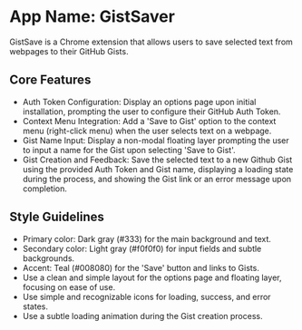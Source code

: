 # **App Name**: GistSaver

GistSave is a Chrome extension that allows users to save selected text from webpages to their GitHub Gists.

## Core Features

- Auth Token Configuration: Display an options page upon initial installation, prompting the user to configure their GitHub Auth Token.
- Context Menu Integration: Add a 'Save to Gist' option to the context menu (right-click menu) when the user selects text on a webpage.
- Gist Name Input: Display a non-modal floating layer prompting the user to input a name for the Gist upon selecting 'Save to Gist'.
- Gist Creation and Feedback: Save the selected text to a new Github Gist using the provided Auth Token and Gist name, displaying a loading state during the process, and showing the Gist link or an error message upon completion.

## Style Guidelines

- Primary color: Dark gray (#333) for the main background and text.
- Secondary color: Light gray (#f0f0f0) for input fields and subtle backgrounds.
- Accent: Teal (#008080) for the 'Save' button and links to Gists.
- Use a clean and simple layout for the options page and floating layer, focusing on ease of use.
- Use simple and recognizable icons for loading, success, and error states.
- Use a subtle loading animation during the Gist creation process.